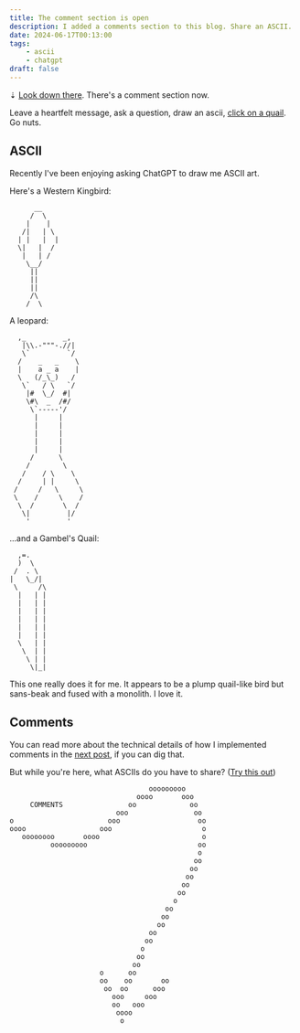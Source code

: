 ```yaml
---
title: The comment section is open
description: I added a comments section to this blog. Share an ASCII.
date: 2024-06-17T00:13:00
tags:
    - ascii
    - chatgpt
draft: false
---
```


⇣ [Look down there](#comments-section). There's a comment section now.

Leave a heartfelt message, ask a question, draw an ascii, [click on a quail](/blog/2024-05-27-quail). Go nuts.

## ASCII

Recently I've been enjoying asking ChatGPT to draw me ASCII art.

Here's a Western Kingbird:

```
      __
     /  \
    |    |
   /|   | \
  | |   |  |
  \|   |  /
   |   | /
    \__/
     ||
     ||
     ||
     /\
    /  \
```

A leopard:

```
  ,_         _,
   |\\.-"""-.//|
   \`         `/
  /    _   _    \
  |    a _ a    |
  \   (/_\_)   /
   \`   / \   `/
    |#  \_/  #|
    \#\  _  /#/
     \`-----'/
      |     |
      |     |
      |     |
      |     |
      |     |
     /      \
    /        \
   /    / \    \
  /     | |     \
 /     /   \     \
 \    /     \    /
  \  /       \  /
   \|         |/
    '         '

```

...and a Gambel's Quail:

```
  ,=.
  )  \
 /  . \
|   \_/|
 \     /\
  |   | |
  |   | |
  |   | |
  |   | |
  |   | |
  |   | |
  \   | |
   \  | |
    \ | |
     \|_|
```

This one really does it for me. It appears to be a plump quail-like bird but sans-beak and fused with a monolith. I love it.

<!-- Most of the time ChatGPT and its ilk are all-time bullshitters, which is sort of still the case here, but with these ASCII drawings I find in myself a weird mix of admiration & pity. The art has a different feel than GPT's typical sophomoric confidence. Good try lil bud. -->

## Comments

You can read more about the technical details of how I implemented comments in the [next post](/blog/2024-06-comments-2), if you can dig that.

But while you're here, what ASCIIs do you have to share? ([Try this out](https://asciiflow.com))

```
                                  ooooooooo
                               oooo       ooo
     COMMENTS                oo             oo
                          ooo                oo
o                       ooo                   oo
oooo                  ooo                      o
   oooooooo       oooo                         o
          ooooooooo                           oo
                                              o
                                             oo
                                            oo
                                           oo
                                          oo
                                         oo
                                        o
                                      oo
                                     oo
                                    oo
                                  oo
                                 oo
                                o
                               oo
                              oo
                      o      oo
                      oo    oo       oo
                       oo  oo      ooo
                         ooo     ooo
                         oo   ooo
                          oooo
                           o
```
